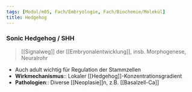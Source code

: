 ```yaml
---
tags: [Modul/m05, Fach/Embryologie, Fach/Biochemie/Molekül]
title: Hedgehog
---
```

### Sonic Hedgehog / SHH
> [[Signalweg]] der [[Embryonalentwicklung]], insb. Morphogenese, Neuralrohr
- Auch adult wichtig für Regulation der Stammzellen
- **Wirkmechanismus**:: Lokaler [[Hedgehog]]-Konzentrationsgradient
- **Pathologien**:: Diverse [[Neoplasie]]n, z.B. [[Basalzell-Ca]]